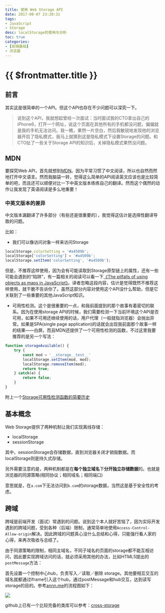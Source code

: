 ```yaml
---
title: 使用 Web Storage API
date: 2017-08-07 23:20:31
tags:
- JavaScript
- Storage
desc: localStorage的使用与分析
toc: true
categories:
- [前端基础]
- 浏览器
---
```


# {{ $frontmatter.title }}

## 前言

其实这是很简单的一个API。但这个API也存在不少问题可以深究一下。

<!-- more -->

> 说到这个API，我就想起曾经一次面试：当时面试我的CTO拿出自己的iPhone6，打开一个网址，说这个页面在其他所有的手机都没问题，偏偏就是我的手机无法访问。我一瞧，果然一片空白，然后我敏锐地发现他的浏览器开启了隐私模式，我马上就猜到这是隐私模式下设置Storage的问题。和CTO扯了一些关于Storage API的知识后，关掉隐私模式果然没问题。

## MDN

要探究Web API，首先就想到[MDN](https://developer.mozilla.org/en-US/)。因为平常习惯了中文阅读，所以也自然而然地打开中文语言。然而我脑袋一转，觉得这么简单的API阅读英文应该也是比较简单的吧，而且还可以顺便对比一下中英文版本练练自己的翻译。然而这个偶然的动作让我发现了英语阅读是多么地重要！

### 中英文版本的差异

中文版本漏翻译了许多部分（有些还是很重要的），我觉得这估计是选择性翻译导致的问题。

比如：

- 我们可以像访问对象一样来访问Storage
```js
localStorage.colorSetting = '#a4509b';
localStorage['colorSetting'] = '#a4509b';
localStorage.setItem('colorSetting', '#a4509b');
```
但是，不推荐这样使用，因为会有可能读取到Storage原型链上的属性，还有一些可能会遇到的“陷阱”，有一篇相关的阅读可以看一下[《The pitfalls of using objects as maps in JavaScript》](http://2ality.com/2012/01/objects-as-maps.html)。译者忽略这段内容，估计是觉得既然不推荐这样使用，就干脆不告诉你了。虽然这部分内容对使用这个API没什么帮助，但是它关联到了一些重要的其他JavaScript知识。

- 可用性检测。这个是很重要的一点，和我前面提到的那个故事有着密切的联系。因为在使用storage API的时候，我们需要检测一下当前环境这个API是否可用，如果不可用还继续使用的话，用户代理（一般就指浏览器）会抛出异常。如果是SPA(single page application)的话就会出现我前面那个故事一样的结果——白屏。而且MDN还提供了一个可用性检测的函数，不过这里我要推荐的是另一个写法：
```js
function storageAvailable() {
    try {
        const mod = '__storage__test__'
        localStorage.setItem(mod, mod);
        localStorage.removeItem(mod);
        return true;
    } catch(e) {
        return false;
    }
}
```
附上一个[Storage可用性检测函数的简要历史](https://gist.github.com/paulirish/5558557)

## 基本概念

Web Storage提供了两种机制让我们实现离线存储：
- localStorage
- sessionStorage

其中，sessionStorage会存储数据，直到浏览器关闭才销毁数据。而localStorage则是持久式存储。

另外需要注意的是，两种机制都是在**每个独立域名**下**分开独立存储数据**的。也就是浏览器的同源策略(相同协议；相同域名；相同端口)

意思就是，在`a.com`下无法访问到`b.com`的storage数据，当然这是基于安全性的考虑。

## 跨域

跨域是前端开发（面试）常遇到的问题。说到这个本人就好苦恼了，因为实际开发遇到的跨域问题，受到各种（后端）限制，通常简单地使用`Access-Control-Allow-origin`解决。因此跨域的问题真心没什么总结和心得，只能强行看人家的心得，来再次吸收与总结了。

由于同源策略的限制，相同主域名，不同子域名的页面的storage都不能互相访问，因此要实现跨域访问的话，就必须采用其他的办法，比如HTML5提出的`postMessage`方法：

首先设置一个控制中心hub，负责写入／读取／删除 storage。其他要相互交互的域名就都通过iframe引入这个hub，通过postMessage和hub交互，达到读写storage的目的。参考[annn.me](http://annn.me/cross-domain-local-storage/)的流程图如下：

![](http://ww1.sinaimg.cn/large/6a47a305ly1fibkidw034j20si09x3z4.jpg)

github上已有一个比较完备的类库可以参考：[cross-storage](https://github.com/zendesk/cross-storage)